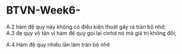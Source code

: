 # BTVN-Week6-
A.2 hàm đệ quy này không có điều kiện thoát gây ra tràn bộ nhớ;  
A.3 đẹ quy vô tân vì hàm đệ quy gọi lại cinhd nó mà giá trị không đổi;

A.4 Hàm đệ quy nhiều lần làm tràn bộ nhớ
